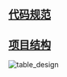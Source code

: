 ## [代码规范](/jumpserver/jumpserver/blob/master/docs/code_style.md)
## [项目结构](/jumpserver/jumpserver/blob/master/docs/project_structure.md)
![table_design](/uploads/32aacde0531dbcabe40876563a3347af/table_design.png)
